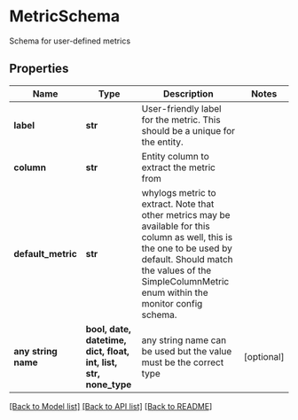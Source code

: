 # MetricSchema

Schema for user-defined metrics

## Properties
Name | Type | Description | Notes
------------ | ------------- | ------------- | -------------
**label** | **str** | User-friendly label for the metric. This should be a unique for the entity. | 
**column** | **str** | Entity column to extract the metric from | 
**default_metric** | **str** | whylogs metric to extract. Note that other metrics may be available for this column as well, this is the one to be used by default. Should match the values of the SimpleColumnMetric enum within the monitor config schema. | 
**any string name** | **bool, date, datetime, dict, float, int, list, str, none_type** | any string name can be used but the value must be the correct type | [optional]

[[Back to Model list]](../README.md#documentation-for-models) [[Back to API list]](../README.md#documentation-for-api-endpoints) [[Back to README]](../README.md)


